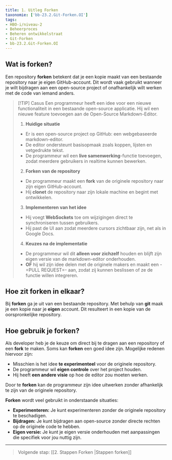 ```yaml
---
title: 1. Uitleg Forken
taxonomie: ['bb-23.2.Git-Forken.OI']
tags:
- HBO-i/niveau-2
- Beheerproces
- Beheren ontwikkelstraat
- Git-Forken
- bb-23.2.Git-Forken.OI
---
```


## Wat is forken?
Een repository **forken** betekent dat je een kopie maakt van een bestaande repository naar je eigen GitHub-account. Dit wordt vaak gebruikt wanneer je wilt bijdragen aan een open-source project of onafhankelijk wilt werken met de code van iemand anders.

> [!TIP] Casus
> Een programmeur heeft een idee voor een nieuwe functionaliteit in een bestaande open-source applicatie. Hij wil een nieuwe feature toevoegen aan de Open-Source Markdown-Editor.
>  
> 1. **Huidige situatie**  
>   - Er is een open-source project op GitHub: een webgebaseerde markdown-editor.  
>   - De editor ondersteunt basisopmaak zoals koppen, lijsten en vetgedrukte tekst.  
>   - De programmeur wil een **live samenwerking**-functie toevoegen, zodat meerdere gebruikers in realtime kunnen bewerken.  
>
> 2. **Forken van de repository**  
>   - De programmeur maakt een **fork** van de originele repository naar zijn eigen GitHub-account.  
>   - Hij **clonet** de repository naar zijn lokale machine en begint met ontwikkelen.  
>
> 3. **Implementeren van het idee**  
>   - Hij voegt **WebSockets** toe om wijzigingen direct te synchroniseren tussen gebruikers.  
>   - Hij past de UI aan zodat meerdere cursors zichtbaar zijn, net als in Google Docs.  
>
> 4. **Keuzes na de implementatie**  
>   - De programmeur wil dit **alleen voor zichzelf** houden en blijft zijn eigen versie van de markdown-editor onderhouden.  
>   - **OF** hij wil zijn idee delen met de originele makers en maakt een -=PULL REQUEST=- aan, zodat zij kunnen beslissen of ze de functie willen integreren.  

## Hoe zit forken in elkaar?
Bij **forken** ga je uit van een bestaande repository. Met behulp van **git** maak je een kopie naar je **eigen** account. Dit resulteert in een kopie van de oorspronkelijke repository.

## Hoe gebruik je forken?
Als developer heb je de keuze om direct bij te dragen aan een repository of een **fork** te maken. Soms kan **forken** een goed idee zijn. Mogelijke redenen hiervoor zijn:
- Misschien is het idee **te experimenteel** voor de originele repository.  
- De programmeur wil **eigen controle** over het project houden.  
- Hij heeft **een andere visie** op hoe de editor zou moeten werken.  

Door te **forken** kan de programmeur zijn idee uitwerken zonder afhankelijk te zijn van de originele repository. 

**Forken** wordt veel gebruikt in onderstaande situaties:
- **Experimenteren:** Je kunt experimenteren zonder de originele repository te beschadigen.  
- **Bijdragen:** Je kunt bijdragen aan open-source zonder directe rechten op de originele code te hebben.  
- **Eigen versie:** Je kunt je eigen versie onderhouden met aanpassingen die specifiek voor jou nuttig zijn.  

---

> Volgende stap: [[2. Stappen Forken |Stappen forken]]
